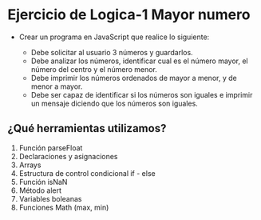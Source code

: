 # Ejercicio de Logica-1 Mayor numero

- Crear un programa en JavaScript que realice lo siguiente:

	- Debe solicitar al usuario 3 números y guardarlos.  
	- Debe analizar los números, identificar cual es el número mayor, el número del centro y el número menor.   
	- Debe imprimir los números ordenados de mayor a menor, y de menor a mayor.   
	- Debe ser capaz de identificar si los números son iguales e imprimir un mensaje diciendo que los números son iguales.

  

## ¿Qué herramientas utilizamos?
  

1. Función parseFloat
2. Declaraciones y asignaciones
3. Arrays
4. Estructura de control condicional if - else
5. Función isNaN
6. Método alert
7. Variables boleanas
8. Funciones Math (max, min)
